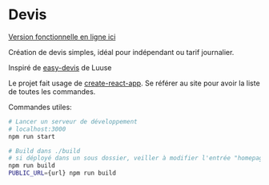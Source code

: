 # Devis

[Version fonctionnelle en ligne ici](https://tayeb.dev/quote)

Création de devis simples, idéal pour indépendant ou tarif journalier.

Inspiré de [easy-devis](https://gitlab.com/Luuse/Luuse.organisation/easy-devis) de Luuse

Le projet fait usage de [create-react-app](https://create-react-app.dev/docs/available-scripts). Se référer au site pour avoir la liste de toutes les commandes.

Commandes utiles:

```sh
# Lancer un serveur de développement
# localhost:3000
npm run start

# Build dans ./build
# si déployé dans un sous dossier, veiller à modifier l'entrée "homepage" dans le fichier package.json
npm run build
PUBLIC_URL={url} npm run build
```
